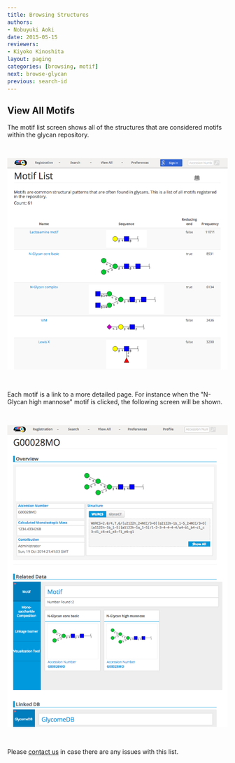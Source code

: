 ```yaml
---
title: Browsing Structures
authors:
- Nobuyuki Aoki
date: 2015-05-15
reviewers:
- Kiyoko Kinoshita
layout: paging
categories: [browsing, motif]
next: browse-glycan
previous: search-id
---
```


View All Motifs
------------

The motif list screen shows all of the structures that are considered motifs within the glycan repository.

<br>

![Glytoucan Motif List](/images/manual/browse-motif.png)

<br>

Each motif is a link to a more detailed page.  For instance when the "N-Glycan high mannose" motif is clicked, the following screen will be shown. 

<br>

![Glytoucan Motif Results](/images/manual/glycan-entry-G00028MO.png)

<br>

Please [contact us](/team) in case there are any issues with this list.
